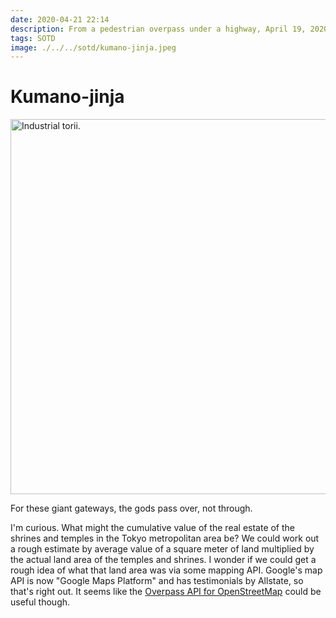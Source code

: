 ```yaml
---
date: 2020-04-21 22:14
description: From a pedestrian overpass under a highway, April 19, 2020.
tags: SOTD
image: ./../../sotd/kumano-jinja.jpeg
---
```

# Kumano-jinja

[<img src="./../../sotd/kumano-jinja.jpeg"
alt="Industrial torii."
style="width:600px;" />](./../../sotd/kumano-jinja.jpeg)

For these giant gateways, the gods pass over, not through.

I'm curious. What might the cumulative value of the real estate of the shrines and temples in the Tokyo metropolitan area be? We could work out a rough estimate by average value of a square meter of land multiplied by the actual land area of the temples and shrines. I wonder if we could get a rough idea of what that land area was via some mapping API. Google's map API is now "Google Maps Platform" and has testimonials by Allstate, so that's right out. It seems like the [Overpass API for OpenStreetMap](https://wiki.openstreetmap.org/wiki/Overpass_API) could be useful though. 
